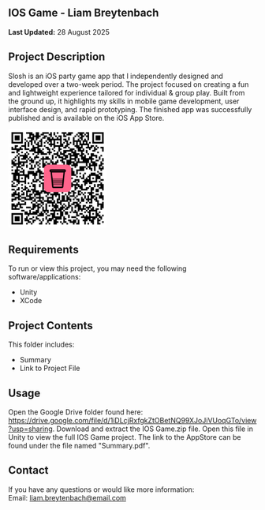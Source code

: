 ## IOS Game - Liam Breytenbach

**Last Updated:** 28 August 2025

## Project Description

Slosh is an iOS party game app that I independently designed and developed over a two-week period. The project focused on creating a fun and lightweight experience tailored for individual \& group play. Built from the ground up, it highlights my skills in mobile game development, user interface design, and rapid prototyping. The finished app was successfully published and is available on the iOS App Store.

<a href="https://apps.apple.com/us/app/slosh/id1672835055?ign-itscg=30200&ign-itsct=apps_box_link&mttnsubad=1672835055">
  <img src="https://github.com/liambreytenbach/Projects/blob/main/IOS%20Game/Slosh%20QR%20Code.png?raw=true" alt="Game Link" width="200"/>
</a>

## Requirements

To run or view this project, you may need the following software/applications:

* Unity
* XCode

## Project Contents

This folder includes:

* Summary
* Link to Project File

## Usage

Open the Google Drive folder found here: https://drive.google.com/file/d/1iDLcjRxfgkZtOBetNQ99XJoJiVUoqGTo/view?usp=sharing. Download and extract the IOS Game.zip file. Open this file in Unity to view the full IOS Game project. The link to the AppStore can be found under the file named "Summary.pdf".

## Contact

If you have any questions or would like more information:  
Email: liam.breytenbach@email.com





